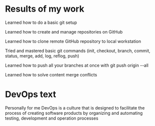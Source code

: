 # Results of my work

Learned how to do a basic git setup

Learned how to create and manage repositories on GitHub

Learned how to clone remote GitHub repository to local workstation

Tried and mastered basic git commands (init, checkout, branch, commit, 
status, merge, add, log, reflog, push)

Learned how to push all your branches at once with git push origin --all

Learned how to solve content merge conflicts

# DevOps text

Personally for me DevOps is a culture that is designed to facilitate the 
process of creating software products by organizing and automating 
testing, development and operation processes
 
